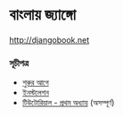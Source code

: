 # বাংলায় জ্যাঙ্গো
<a href="http://djangobook.net">http://djangobook.net</a>


### সূচীপত্র 

* <a href="Introduction.md">শুরুর আগে</a>
* <a href="Installation.md">ইনস্টলেশন</a>
* <a href="Tutorial/Part1.md">টিউটোরিয়াল - প্রথম অধ্যায়</a> (অসম্পূর্ণ)

